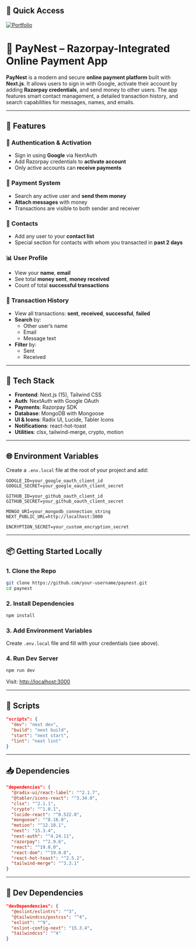 ## 🚀 Quick Access
[![Portfolio](https://img.shields.io/badge/Visit-Portfolio-blue?style=for-the-badge)](https://www.om-chavda.me)

# 💸 PayNest – Razorpay-Integrated Online Payment App

**PayNest** is a modern and secure **online payment platform** built with **Next.js**. It allows users to sign in with Google, activate their account by adding **Razorpay credentials**, and send money to other users. The app features smart contact management, a detailed transaction history, and search capabilities for messages, names, and emails.

---

## 🚀 Features

### 🔐 Authentication & Activation
- Sign in using **Google** via NextAuth
- Add Razorpay credentials to **activate account**
- Only active accounts can **receive payments**

### 💸 Payment System
- Search any active user and **send them money**
- **Attach messages** with money
- Transactions are visible to both sender and receiver

### 📇 Contacts
- Add any user to your **contact list**
- Special section for contacts with whom you transacted in **past 2 days**

### 📊 User Profile
- View your **name**, **email**
- See total **money sent**, **money received**
- Count of total **successful transactions**

### 📜 Transaction History
- View all transactions: **sent**, **received**, **successful**, **failed**
- **Search** by:
  - Other user’s name
  - Email
  - Message text
- **Filter** by:
  - Sent
  - Received

---

## 🧠 Tech Stack

- **Frontend**: Next.js (15), Tailwind CSS
- **Auth**: NextAuth with Google OAuth
- **Payments**: Razorpay SDK
- **Database**: MongoDB with Mongoose
- **UI & Icons**: Radix UI, Lucide, Tabler Icons
- **Notifications**: react-hot-toast
- **Utilities**: clsx, tailwind-merge, crypto, motion

---



## 🌐 Environment Variables

Create a `.env.local` file at the root of your project and add:

```env
GOOGLE_ID=your_google_oauth_client_id
GOOGLE_SECRET=your_google_oauth_client_secret

GITHUB_ID=your_github_oauth_client_id
GITHUB_SECRET=your_github_oauth_client_secret

MONGO_URI=your_mongodb_connection_string
NEXT_PUBLIC_URL=http://localhost:3000

ENCRYPTION_SECRET=your_custom_encryption_secret
```

---

## 📦 Getting Started Locally

### 1. Clone the Repo

```bash
git clone https://github.com/your-username/paynest.git
cd paynest
```

### 2. Install Dependencies

```bash
npm install
```

### 3. Add Environment Variables

Create `.env.local` file and fill with your credentials (see above).

### 4. Run Dev Server

```bash
npm run dev
```

Visit: [http://localhost:3000](http://localhost:3000)

---

## 📜 Scripts

```json
"scripts": {
  "dev": "next dev",
  "build": "next build",
  "start": "next start",
  "lint": "next lint"
}
```

---

## 📥 Dependencies

```json
"dependencies": {
  "@radix-ui/react-label": "^2.1.7",
  "@tabler/icons-react": "^3.34.0",
  "clsx": "^2.1.1",
  "crypto": "^1.0.1",
  "lucide-react": "^0.522.0",
  "mongoose": "^8.16.0",
  "motion": "^12.18.1",
  "next": "15.3.4",
  "next-auth": "^4.24.11",
  "razorpay": "^2.9.6",
  "react": "^19.0.0",
  "react-dom": "^19.0.0",
  "react-hot-toast": "^2.5.2",
  "tailwind-merge": "^3.3.1"
}
```

---

## 🧪 Dev Dependencies

```json
"devDependencies": {
  "@eslint/eslintrc": "^3",
  "@tailwindcss/postcss": "^4",
  "eslint": "^9",
  "eslint-config-next": "15.3.4",
  "tailwindcss": "^4"
}
```

